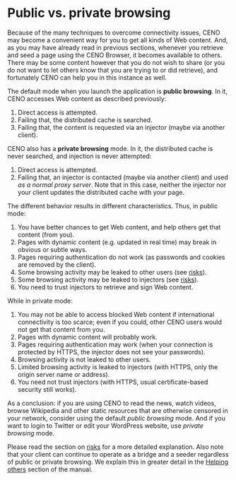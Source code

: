 # Public vs. private browsing

Because of the many techniques to overcome connectivity issues, CENO may become a convenient way for you to get all kinds of Web content.  And, as you may have already read in previous sections, whenever you retrieve and seed a page using the CENO Browser, it becomes available to others.  There may be some content however that you do not wish to share (or you do not want to let others know that you are trying to or did retrieve), and fortunately CENO can help you in this instance as well.

The default mode when you launch the application is **public browsing**.  In it, CENO accesses Web content as described previously:

 1. Direct access is attempted.
 2. Failing that, the distributed cache is searched.
 3. Failing that, the content is requested via an injector (maybe via another client).

CENO also has a **private browsing** mode.  In it, the distributed cache is never searched, and injection is never attempted:

 1. Direct access is attempted.
 2. Failing that, an injector is contacted (maybe via another client) and used *as a normal proxy server*.  Note that in this case, neither the injector nor your client updates the distributed cache with your page.

The different behavior results in different characteristics.  Thus, in public mode:

 1. You have better chances to get Web content, and help others get that content (from you).
 2. Pages with dynamic content (e.g. updated in real time) may break in obvious or subtle ways.
 3. Pages requiring authentication do not work (as passwords and cookies are removed by the client).
 4. Some browsing activity may be leaked to other users (see [risks](risks.md)).
 5. Some browsing activity may be leaked to injectors (see [risks](risks.md)).
 6. You need to trust injectors to retrieve and sign Web content.

While in private mode:

 1. You may not be able to access blocked Web content if international connectivity is too scarce; even if you could, other CENO users would not get that content from you.
 2. Pages with dynamic content will probably work.
 3. Pages requiring authentication may work (when your connection is protected by HTTPS, the injector does not see your passwords).
 4. Browsing activity is not leaked to other users.
 5. Limited browsing activity is leaked to injectors (with HTTPS, only the origin server name or address).
 6. You need not trust injectors (with HTTPS, usual certificate-based security still works).

As a conclusion: if you are using CENO to read the news, watch videos, browse Wikipedia and other static resources that are otherwise censored in your network, consider using the default *public browsing* mode.  And if you want to login to Twitter or edit your WordPress website, use *private browsing* mode.

Please read the section on [risks](risks.md) for a more detailed explanation.  Also note that your client can continue to operate as a bridge and a seeder regardless of public or private browsing.  We explain this in greater detail in the [Helping others](../browser/bridging.md) section of the manual.
